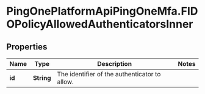 # PingOnePlatformApiPingOneMfa.FIDOPolicyAllowedAuthenticatorsInner

## Properties

Name | Type | Description | Notes
------------ | ------------- | ------------- | -------------
**id** | **String** | The identifier of the authenticator to allow. | 


